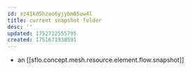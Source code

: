 ```yaml
---
id: xz41kd5hzao6yjybm05uw4l
title: current snapshot folder
desc: ''
updated: 1752722555795
created: 1751671938591
---
```


- an [[sflo.concept.mesh.resource.element.flow.snapshot]]
